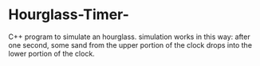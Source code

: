 # Hourglass-Timer-
C++ program to simulate an hourglass. simulation works in this way: after one second, some sand from the upper portion of the clock drops into the lower portion of the clock. 
